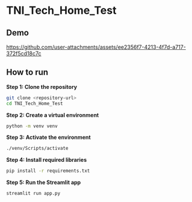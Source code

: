 # TNI_Tech_Home_Test
## Demo 
https://github.com/user-attachments/assets/ee2356f7-4213-4f7d-a717-372f5cd18c7c

## How to run
**Step 1: Clone the repository**
```bash
git clone <repository-url>
cd TNI_Tech_Home_Test
```

**Step 2: Create a virtual environment**
```bash
python -m venv venv
```

**Step 3: Activate the environment**
```bash
./venv/Scripts/activate
```

**Step 4: Install required libraries**
```bash
pip install -r requirements.txt
```

**Step 5: Run the Streamlit app**
```bash
streamlit run app.py
```
